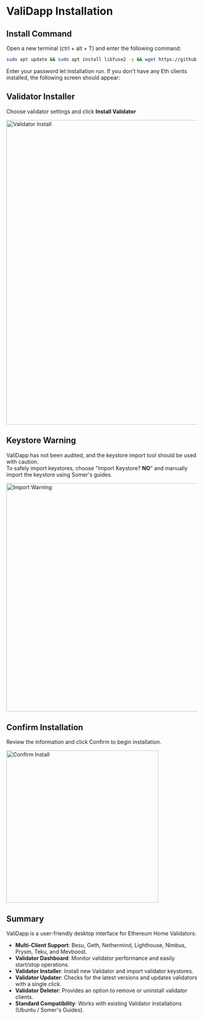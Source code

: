# ValiDapp Installation
## Install Command
Open a new terminal (ctrl + alt + T) and enter the following command:

```bash
sudo apt update && sudo apt install libfuse2 -y && wget https://github.com/accidental-green/ValiDapp/releases/download/v1.0.0-alpha/ValiDapp-1.0.0.AppImage && chmod +x ValiDapp-1.0.0.AppImage && sudo mv ValiDapp-1.0.0.AppImage /usr/bin/validapp && validapp
```
Enter your password let installation run. If you don't have any Eth clients installed, the following screen should appear:

## Validator Installer
Choose validator settings and click **Install Validator**<br>

<img src="https://github.com/user-attachments/assets/e7d885d4-e8ca-4ef9-8642-299fc4a8b74f" alt="Validator Install" width="800">


## Keystore Warning
ValiDapp has not been audited, and the keystore import tool should be used with caution.<br>
To safely import keystores, choose "Import Keystore? **NO**" and manually import the keystore using Somer's guides.

<img src="https://github.com/user-attachments/assets/cc6854ea-6846-4144-aae6-fba20e6f001a" alt="Import Warning" width="600">

## Confirm Installation
Review the information and click Confirm to begin installation.

<img src="https://github.com/user-attachments/assets/ba482f6f-5051-4843-9f02-58d077c79e89" alt="Confirm Install" width="400">

## Summary
ValiDapp is a user-friendly desktop interface for Ethereum Home Validators:

- **Multi-Client Support**: Besu, Geth, Nethermind, Lighthouse, Nimbus, Prysm, Teku, and Mevboost.
- **Validator Dashboard**: Monitor validator performance and easily start/stop operations.
- **Validator Installer**: Install new Validator and import validator keystores.
- **Validator Updater**: Checks for the latest versions and updates validators with a single click.
- **Validator Deleter**: Provides an option to remove or uninstall validator clients.
- **Standard Compatibility**: Works with existing Validator installations (Ubuntu / Somer's Guides).
